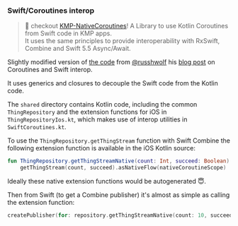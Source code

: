 ### Swift/Coroutines interop

> :memo: checkout [KMP-NativeCoroutines](https://github.com/rickclephas/KMP-NativeCoroutines)! A Library to use Kotlin Coroutines from Swift code in KMP apps.  
> It uses the same principles to provide interoperability with RxSwift, Combine and Swift 5.5 Async/Await.

Slightly modified version of [the code](https://github.com/touchlab/SwiftCoroutines) from [@russhwolf](https://github.com/russhwolf) 
his [blog post](https://dev.to/touchlab/kotlin-coroutines-and-swift-revisited-j5h) 
on Coroutines and Swift interop. 

It uses generics and closures to decouple the Swift code from the Kotlin code.

The `shared` directory contains Kotlin code, including the common `ThingRepository` and the extension functions 
for iOS in `ThingRepositoryIos.kt`, which makes use of interop utilities in `SwiftCoroutines.kt`.

To use the `ThingRepository.getThingStream` function with Swift Combine the following 
extension function is available in the iOS Kotlin source:
```kotlin
fun ThingRepository.getThingStreamNative(count: Int, succeed: Boolean) =
    getThingStream(count, succeed).asNativeFlow(nativeCoroutineScope)
```
Ideally these native extension functions would be autogenerated 😇.

Then from Swift (to get a Combine publisher) it's almost as simple as calling the extension function:
```swift
createPublisher(for: repository.getThingStreamNative(count: 10, succeed: true))
```

